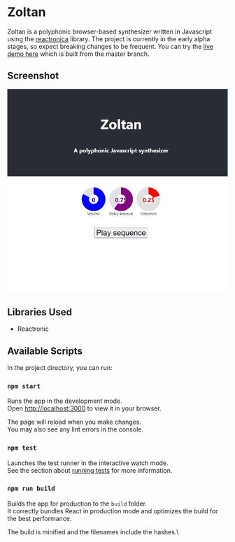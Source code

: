 # Zoltan

Zoltan is a polyphonic browser-based synthesizer written in Javascript using the [reactronica](https://github.com/unkleho/reactronica) library. The project is currently in the early alpha stages, so expect breaking changes to be frequent. You can try the [live demo here]() which is built from the master branch.

## Screenshot

![Zoltan music Synthesizer screenshot](/screenshot.jpg)

## Libraries Used
* Reactronic

## Available Scripts

In the project directory, you can run:

### `npm start`

Runs the app in the development mode.\
Open [http://localhost:3000](http://localhost:3000) to view it in your browser.

The page will reload when you make changes.\
You may also see any lint errors in the console.

### `npm test`

Launches the test runner in the interactive watch mode.\
See the section about [running tests](https://facebook.github.io/create-react-app/docs/running-tests) for more information.

### `npm run build`

Builds the app for production to the `build` folder.\
It correctly bundles React in production mode and optimizes the build for the best performance.

The build is minified and the filenames include the hashes.\